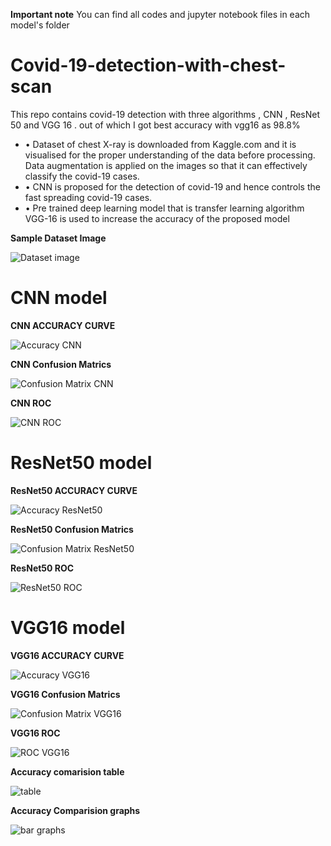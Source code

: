 **Important note**
You can find all codes and jupyter notebook files in each model's folder


# Covid-19-detection-with-chest-scan
This repo contains covid-19 detection with three algorithms , CNN , ResNet 50  and VGG 16 . out of which I got best accuracy with vgg16 as 98.8%

* •	Dataset of chest X-ray is downloaded from Kaggle.com and it is visualised for the proper understanding of the data before processing. Data augmentation is applied on the images so that it can effectively classify the covid-19 cases.
* •	CNN is proposed for the detection of covid-19 and hence controls the fast spreading covid-19 cases.
* •	Pre trained deep learning model that is transfer learning algorithm VGG-16 is used to increase the accuracy of the proposed model


**Sample Dataset Image**

![Dataset image](Sample_Dataset_image.png)

# CNN model

**CNN ACCURACY CURVE**

![Accuracy CNN](CNN%20run/Acc_CNN.png)

**CNN Confusion Matrics**

![Confusion Matrix CNN](CNN%20run/Confusion_Matrix_CNN.png)

**CNN ROC**

![CNN ROC](CNN%20run/ROC_cnn.png)



# ResNet50 model

**ResNet50 ACCURACY CURVE**

![Accuracy ResNet50](Transfer_Learning_ResNet50_GPU/Acc_&_loss_RN50.png)

**ResNet50 Confusion Matrics**

![Confusion Matrix ResNet50](Transfer_Learning_ResNet50_GPU/Confusion%20Matrix_RN50.png)

**ResNet50 ROC**

![ResNet50 ROC](Transfer_Learning_ResNet50_GPU/ROC_RN50.png)


# VGG16 model

**VGG16 ACCURACY CURVE**

![Accuracy VGG16](TransferLearning_VGG16_GPU/Accuracy%20curve_TL.png)

**VGG16 Confusion Matrics**

![Confusion Matrix VGG16](TransferLearning_VGG16_GPU/Confudion%20Matrix_TL.png)

**VGG16 ROC**

![ROC VGG16](TransferLearning_VGG16_GPU/ROC_TL.png)



**Accuracy comarision table**

![table](acc_comparision.png)



**Accuracy Comparision graphs**

![bar graphs](Acc_Com_Bar.png)


